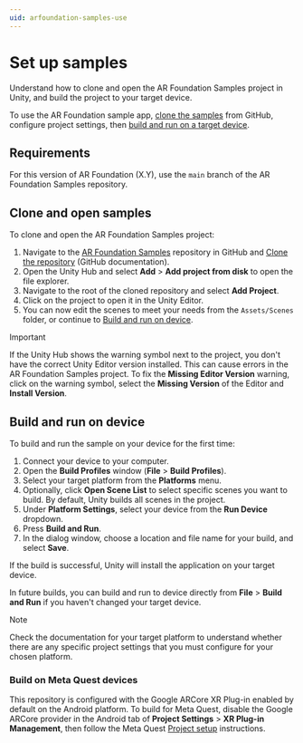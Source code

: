 ```yaml
---
uid: arfoundation-samples-use
---
```

# Set up samples

Understand how to clone and open the AR Foundation Samples project in Unity, and build the project to your target device.

To use the AR Foundation sample app, [clone the samples](#clone-samples) from GitHub, configure project settings, then [build and run on a target device](#build-run).

## Requirements

For this version of AR Foundation (<span class="short_version">X.Y</span>), use the `main` branch of the AR Foundation Samples repository.

<a id="clone-samples"></a>

## Clone and open samples

To clone and open the AR Foundation Samples project:

1. Navigate to the [AR Foundation Samples](https://github.com/Unity-Technologies/arfoundation-samples) repository in GitHub and [Clone the repository](https://docs.github.com/en/repositories/creating-and-managing-repositories/cloning-a-repository) (GitHub documentation).
2. Open the Unity Hub and select **Add** > **Add project from disk** to open the file explorer.
3. Navigate to the root of the cloned repository and select **Add Project**.
4. Click on the project to open it in the Unity Editor.
5. You can now edit the scenes to meet your needs from the `Assets/Scenes` folder, or continue to [Build and run on device](#build-run).

> [!IMPORTANT]
> If the Unity Hub shows the warning symbol next to the project, you don't have the correct Unity Editor version installed. This can cause errors in the AR Foundation Samples project. To fix the **Missing Editor Version** warning, click on the warning symbol, select the **Missing Version** of the Editor and **Install Version**.

<a id="build-run"></a>

## Build and run on device

To build and run the sample on your device for the first time:

1. Connect your device to your computer.
2. Open the **Build Profiles** window (**File** > **Build Profiles**).
3. Select your target platform from the **Platforms** menu.
4. Optionally, click **Open Scene List** to select specific scenes you want to build. By default, Unity builds all scenes in the project.
5. Under **Platform Settings**, select your device from the **Run Device** dropdown.
6. Press **Build and Run**.
7. In the dialog window, choose a location and file name for your build, and select **Save**.

If the build is successful, Unity will install the application on your target device.

In future builds, you can build and run to device directly from **File** > **Build and Run** if you haven't changed your target device.

> [!NOTE]
> Check the documentation for your target platform to understand whether there are any specific project settings that you must configure for your chosen platform.

### Build on Meta Quest devices

This repository is configured with the Google ARCore XR Plug-in enabled by default on the Android platform. To build for Meta Quest, disable the Google ARCore provider in the Android tab of **Project Settings** > **XR Plug-in Management**, then follow the Meta Quest [Project setup](xref:meta-openxr-project-settings) instructions.
